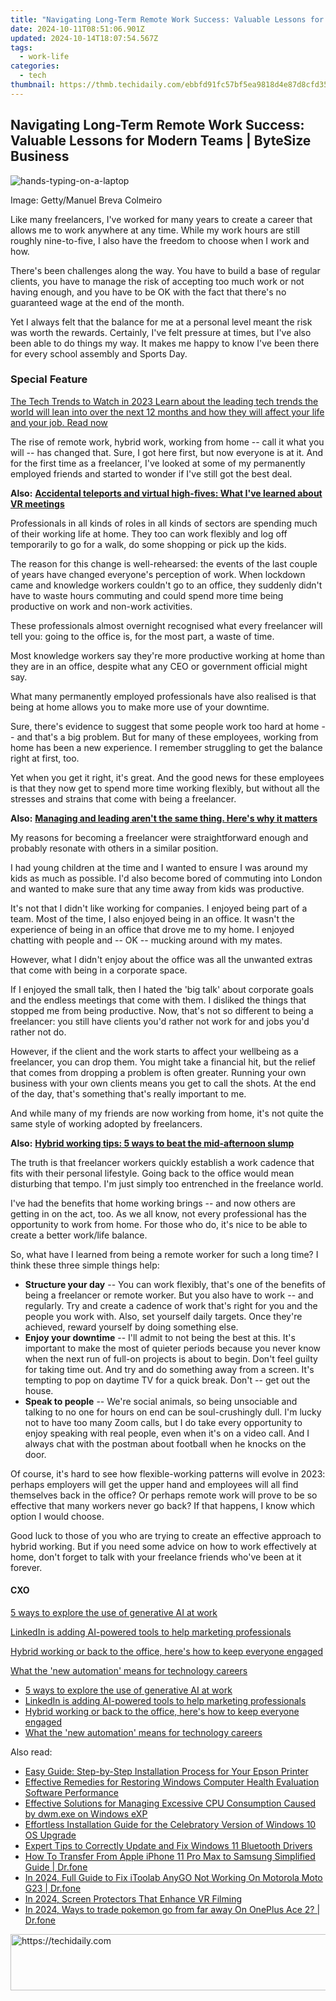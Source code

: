 ```yaml
---
title: "Navigating Long-Term Remote Work Success: Valuable Lessons for Modern Teams | ByteSize Business"
date: 2024-10-11T08:51:06.901Z
updated: 2024-10-14T18:07:54.567Z
tags:
  - work-life
categories:
  - tech
thumbnail: https://thmb.techidaily.com/ebbfd91fc57bf5ea9818d4e87d8cfd35544a71921ce7ca73b2986ee75e83dd45.jpg
---
```


## Navigating Long-Term Remote Work Success: Valuable Lessons for Modern Teams | ByteSize Business

![hands-typing-on-a-laptop](https://www.zdnet.com/a/img/resize/0129a78a80da5cc462dd58b7075f6e6d5f1ac313/2022/10/06/5d77b2dd-7412-4ce9-a0f0-a5bb536467fb/hands-typing-on-a-laptop.jpg?auto=webp&width=1280)

Image: Getty/Manuel Breva Colmeiro

Like many freelancers, I've worked for many years to create a career that allows me to work anywhere at any time. While my work hours are still roughly nine-to-five, I also have the freedom to choose when I work and how.

There's been challenges along the way. You have to build a base of regular clients, you have to manage the risk of accepting too much work or not having enough, and you have to be OK with the fact that there's no guaranteed wage at the end of the month.

Yet I always felt that the balance for me at a personal level meant the risk was worth the rewards. Certainly, I've felt pressure at times, but I've also been able to do things my way. It makes me happy to know I've been there for every school assembly and Sports Day.

### Special Feature

[The Tech Trends to Watch in 2023 Learn about the leading tech trends the world will lean into over the next 12 months and how they will affect your life and your job.  Read now](https://www.zdnet.com/topic/the-tech-trends-to-watch-in-2023/)

The rise of remote work, hybrid work, working from home -- call it what you will -- has changed that. Sure, I got here first, but now everyone is at it. And for the first time as a freelancer, I've looked at some of my permanently employed friends and started to wonder if I've still got the best deal.

**Also:** [**Accidental teleports and virtual high-fives: What I've learned about VR meetings**](https://www.zdnet.com/article/video-meetings-dont-work-so-can-the-metaverse-do-better-heres-what-i-found/)

Professionals in all kinds of roles in all kinds of sectors are spending much of their working life at home. They too can work flexibly and log off temporarily to go for a walk, do some shopping or pick up the kids. 

The reason for this change is well-rehearsed: the events of the last couple of years have changed everyone's perception of work. When lockdown came and knowledge workers couldn't go to an office, they suddenly didn't have to waste hours commuting and could spend more time being productive on work and non-work activities.

These professionals almost overnight recognised what every freelancer will tell you: going to the office is, for the most part, a waste of time.

Most knowledge workers say they're more productive working at home than they are in an office, despite what any CEO or government official might say.

What many permanently employed professionals have also realised is that being at home allows you to make more use of your downtime. 

Sure, there's evidence to suggest that some people work too hard at home -- and that's a big problem. But for many of these employees, working from home has been a new experience. I remember struggling to get the balance right at first, too.

Yet when you get it right, it's great. And the good news for these employees is that they now get to spend more time working flexibly, but without all the stresses and strains that come with being a freelancer.

**Also:** [**Managing and leading aren't the same thing. Here's why it matters**](https://www.zdnet.com/home-and-office/work-life/managers-and-leaders-arent-the-same-thing-heres-why-that-matters/)

My reasons for becoming a freelancer were straightforward enough and probably resonate with others in a similar position.

I had young children at the time and I wanted to ensure I was around my kids as much as possible. I'd also become bored of commuting into London and wanted to make sure that any time away from kids was productive.

It's not that I didn't like working for companies. I enjoyed being part of a team. Most of the time, I also enjoyed being in an office. It wasn't the experience of being in an office that drove me to my home. I enjoyed chatting with people and -- OK -- mucking around with my mates.

However, what I didn't enjoy about the office was all the unwanted extras that come with being in a corporate space. 

If I enjoyed the small talk, then I hated the 'big talk' about corporate goals and the endless meetings that come with them. I disliked the things that stopped me from being productive. Now, that's not so different to being a freelancer: you still have clients you'd rather not work for and jobs you'd rather not do. 

However, if the client and the work starts to affect your wellbeing as a freelancer, you can drop them. You might take a financial hit, but the relief that comes from dropping a problem is often greater. Running your own business with your own clients means you get to call the shots. At the end of the day, that's something that's really important to me. 

And while many of my friends are now working from home, it's not quite the same style of working adopted by freelancers. 

**Also:** [**Hybrid working tips: 5 ways to beat the mid-afternoon slump**](https://www.zdnet.com/home-and-office/work-life/hybrid-working-tips-5-ways-to-beat-the-mid-afternoon-slump/)

The truth is that freelancer workers quickly establish a work cadence that fits with their personal lifestyle. Going back to the office would mean disturbing that tempo. I'm just simply too entrenched in the freelance world.

I've had the benefits that home working brings -- and now others are getting in on the act, too. As we all know, not every professional has the opportunity to work from home. For those who do, it's nice to be able to create a better work/life balance. 

So, what have I learned from being a remote worker for such a long time? I think these three simple things help:

* **Structure your day** \-- You can work flexibly, that's one of the benefits of being a freelancer or remote worker. But you also have to work -- and regularly. Try and create a cadence of work that's right for you and the people you work with. Also, set yourself daily targets. Once they're achieved, reward yourself by doing something else.
* **Enjoy your downtime** \-- I'll admit to not being the best at this. It's important to make the most of quieter periods because you never know when the next run of full-on projects is about to begin. Don't feel guilty for taking time out. And try and do something away from a screen. It's tempting to pop on daytime TV for a quick break. Don't -- get out the house.
* **Speak to people** \-- We're social animals, so being unsociable and talking to no one for hours on end can be soul-crushingly dull. I'm lucky not to have too many Zoom calls, but I do take every opportunity to enjoy speaking with real people, even when it's on a video call. And I always chat with the postman about football when he knocks on the door.

Of course, it's hard to see how flexible-working patterns will evolve in 2023: perhaps employers will get the upper hand and employees will all find themselves back in the office? Or perhaps remote work will prove to be so effective that many workers never go back? If that happens, I know which option I would choose. 

Good luck to those of you who are trying to create an effective approach to hybrid working. But if you need some advice on how to work effectively at home, don't forget to talk with your freelance friends who've been at it forever.

#### CXO

[5 ways to explore the use of generative AI at work](https://www.zdnet.com/article/6-ways-business-leaders-are-exploring-generative-ai-at-work/ "5 ways to explore the use of generative AI at work")

[LinkedIn is adding AI-powered tools to help marketing professionals](https://www.zdnet.com/article/linkedin-is-adding-ai-powered-tools-to-help-marketing-professionals/ "LinkedIn is adding AI-powered tools to help marketing professionals")

[Hybrid working or back to the office, here's how to keep everyone engaged](https://www.zdnet.com/article/hybrid-working-or-back-to-the-office-heres-how-to-keep-everyone-engaged/ "Hybrid working or back to the office, here's how to keep everyone engaged")

[What the 'new automation' means for technology careers](https://www.zdnet.com/article/what-the-new-automation-means-for-technology-careers/ "What the 'new automation' means for technology careers")

* [5 ways to explore the use of generative AI at work](https://www.zdnet.com/article/6-ways-business-leaders-are-exploring-generative-ai-at-work/ "5 ways to explore the use of generative AI at work")
* [LinkedIn is adding AI-powered tools to help marketing professionals](https://www.zdnet.com/article/linkedin-is-adding-ai-powered-tools-to-help-marketing-professionals/ "LinkedIn is adding AI-powered tools to help marketing professionals")
* [Hybrid working or back to the office, here's how to keep everyone engaged](https://www.zdnet.com/article/hybrid-working-or-back-to-the-office-heres-how-to-keep-everyone-engaged/ "Hybrid working or back to the office, here's how to keep everyone engaged")
* [What the 'new automation' means for technology careers](https://www.zdnet.com/article/what-the-new-automation-means-for-technology-careers/ "What the 'new automation' means for technology careers")

<ins class="adsbygoogle"
     style="display:block"
     data-ad-format="autorelaxed"
     data-ad-client="ca-pub-7571918770474297"
     data-ad-slot="1223367746"></ins>

<ins class="adsbygoogle"
     style="display:block"
     data-ad-client="ca-pub-7571918770474297"
     data-ad-slot="8358498916"
     data-ad-format="auto"
     data-full-width-responsive="true"></ins>

<span class="atpl-alsoreadstyle">Also read:</span>
<div><ul>
<li><a href="https://tech-savvy.techidaily.com/easy-guide-step-by-step-installation-process-for-your-epson-printer/"><u>Easy Guide: Step-by-Step Installation Process for Your Epson Printer</u></a></li>
<li><a href="https://tech-savvy.techidaily.com/effective-remedies-for-restoring-windows-computer-health-evaluation-software-performance/"><u>Effective Remedies for Restoring Windows Computer Health Evaluation Software Performance</u></a></li>
<li><a href="https://tech-savvy.techidaily.com/effective-solutions-for-managing-excessive-cpu-consumption-caused-by-dwmexe-on-windows-exp/"><u>Effective Solutions for Managing Excessive CPU Consumption Caused by dwm.exe on Windows eXP</u></a></li>
<li><a href="https://tech-savvy.techidaily.com/effortless-installation-guide-for-the-celebratory-version-of-windows-10-os-upgrade/"><u>Effortless Installation Guide for the Celebratory Version of Windows 10 OS Upgrade</u></a></li>
<li><a href="https://win-dash.techidaily.com/expert-tips-to-correctly-update-and-fix-windows-11-bluetooth-drivers/"><u>Expert Tips to Correctly Update and Fix Windows 11 Bluetooth Drivers</u></a></li>
<li><a href="https://iphone-transfer.techidaily.com/how-to-transfer-from-apple-iphone-11-pro-max-to-samsung-simplified-guide-drfone-by-drfone-transfer-from-ios/"><u>How To Transfer From Apple iPhone 11 Pro Max to Samsung Simplified Guide | Dr.fone</u></a></li>
<li><a href="https://review-topics.techidaily.com/in-2024-full-guide-to-fix-itoolab-anygo-not-working-on-motorola-moto-g23-drfone-by-drfone-virtual-android/"><u>In 2024, Full Guide to Fix iToolab AnyGO Not Working On Motorola Moto G23 | Dr.fone</u></a></li>
<li><a href="https://extra-guidance.techidaily.com/in-2024-screen-protectors-that-enhance-vr-filming/"><u>In 2024, Screen Protectors That Enhance VR Filming</u></a></li>
<li><a href="https://android-pokemon-go.techidaily.com/in-2024-ways-to-trade-pokemon-go-from-far-away-on-oneplus-ace-2-drfone-by-drfone-virtual-android/"><u>In 2024, Ways to trade pokemon go from far away On OnePlus Ace 2? | Dr.fone</u></a></li>
</ul></div>

<!-- affiliate ads begin -->
<a href="https://appsumo.8odi.net/c/5597632/2044585/7443" target="_top" id="2044585">
  <img src="//a.impactradius-go.com/display-ad/7443-2044585" border="0" alt="https://techidaily.com" width="728" height="90"/>
</a>
<img height="0" width="0" src="https://appsumo.8odi.net/i/5597632/2044585/7443" style="position:absolute;visibility:hidden;" border="0" />
<!-- affiliate ads end -->

